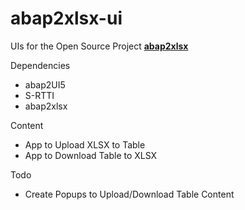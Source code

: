 # abap2xlsx-ui
UIs for the Open Source Project [**abap2xlsx**](https://github.com/abap2xlsx/abap2xlsx)


Dependencies
* abap2UI5
* S-RTTI
* abap2xlsx

Content
* App to Upload XLSX to Table
* App to Download Table to XLSX
  
Todo
* Create Popups to Upload/Download Table Content
